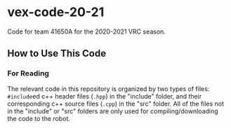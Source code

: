 # vex-code-20-21
Code for team 41650A for the 2020-2021 VRC season.

## How to Use This Code
### For Reading
The relevant code in this repository is organized by two types of files: `#include`ed c++ header files (`.hpp`) in the "include" folder, and their corresponding c++ source files (`.cpp`) in the "src" folder. All of the files not in the "include" or "src" folders are only used for compiling/downloading the code to the robot.
